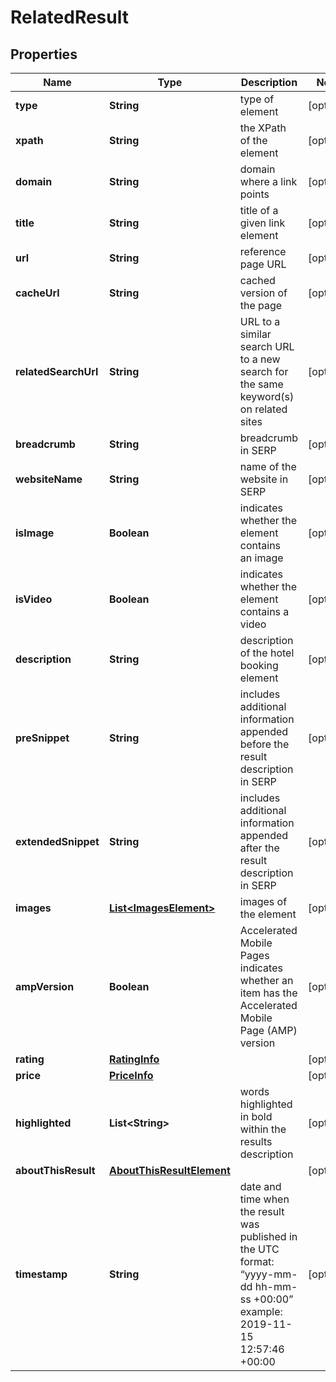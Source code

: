 

# RelatedResult


## Properties

| Name | Type | Description | Notes |
|------------ | ------------- | ------------- | -------------|
|**type** | **String** | type of element |  [optional] |
|**xpath** | **String** | the XPath of the element |  [optional] |
|**domain** | **String** | domain where a link points |  [optional] |
|**title** | **String** | title of a given link element |  [optional] |
|**url** | **String** | reference page URL |  [optional] |
|**cacheUrl** | **String** | cached version of the page |  [optional] |
|**relatedSearchUrl** | **String** | URL to a similar search URL to a new search for the same keyword(s) on related sites |  [optional] |
|**breadcrumb** | **String** | breadcrumb in SERP |  [optional] |
|**websiteName** | **String** | name of the website in SERP |  [optional] |
|**isImage** | **Boolean** | indicates whether the element contains an image |  [optional] |
|**isVideo** | **Boolean** | indicates whether the element contains a video |  [optional] |
|**description** | **String** | description of the hotel booking element |  [optional] |
|**preSnippet** | **String** | includes additional information appended before the result description in SERP |  [optional] |
|**extendedSnippet** | **String** | includes additional information appended after the result description in SERP |  [optional] |
|**images** | [**List&lt;ImagesElement&gt;**](ImagesElement.md) | images of the element |  [optional] |
|**ampVersion** | **Boolean** | Accelerated Mobile Pages indicates whether an item has the Accelerated Mobile Page (AMP) version |  [optional] |
|**rating** | [**RatingInfo**](RatingInfo.md) |  |  [optional] |
|**price** | [**PriceInfo**](PriceInfo.md) |  |  [optional] |
|**highlighted** | **List&lt;String&gt;** | words highlighted in bold within the results description |  [optional] |
|**aboutThisResult** | [**AboutThisResultElement**](AboutThisResultElement.md) |  |  [optional] |
|**timestamp** | **String** | date and time when the result was published in the UTC format: “yyyy-mm-dd hh-mm-ss +00:00” example: 2019-11-15 12:57:46 +00:00 |  [optional] |



